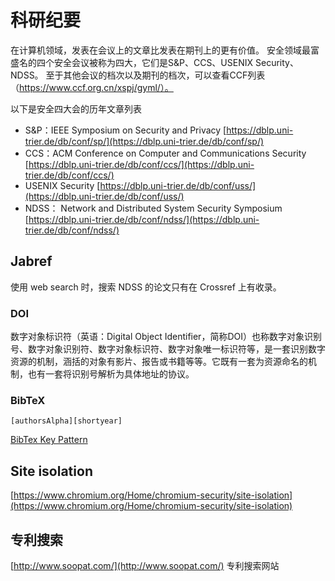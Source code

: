# 科研纪要

在计算机领域，发表在会议上的文章比发表在期刊上的更有价值。
安全领域最富盛名的四个安全会议被称为四大，它们是S&P、CCS、USENIX Security、NDSS。
至于其他会议的档次以及期刊的档次，可以查看CCF列表（https://www.ccf.org.cn/xspj/gyml/）。

以下是安全四大会的历年文章列表

* S&P：IEEE Symposium on Security and Privacy [https://dblp.uni-trier.de/db/conf/sp/](https://dblp.uni-trier.de/db/conf/sp/)
* CCS：ACM Conference on Computer and Communications Security [https://dblp.uni-trier.de/db/conf/ccs/](https://dblp.uni-trier.de/db/conf/ccs/)
* USENIX Security [https://dblp.uni-trier.de/db/conf/uss/](https://dblp.uni-trier.de/db/conf/uss/)
* NDSS： Network and Distributed System Security Symposium [https://dblp.uni-trier.de/db/conf/ndss/](https://dblp.uni-trier.de/db/conf/ndss/)

## Jabref 

使用 web search 时，搜索 NDSS 的论文只有在 Crossref 上有收录。

### DOI

数字对象标识符（英语：Digital Object Identifier，简称DOI）也称数字对象识别号、数字对象识别符、数字对象标识符、数字对象唯一标识符等，是一套识别数字资源的机制，涵括的对象有影片、报告或书籍等等。它既有一套为资源命名的机制，也有一套将识别号解析为具体地址的协议。 

### BibTeX

`[authorsAlpha][shortyear]`

[BibTex Key Pattern](https://help.jabref.org/en/BibtexKeyPatterns)

## Site isolation

[https://www.chromium.org/Home/chromium-security/site-isolation](https://www.chromium.org/Home/chromium-security/site-isolation)

## 专利搜索

[http://www.soopat.com/](http://www.soopat.com/) 专利搜索网站